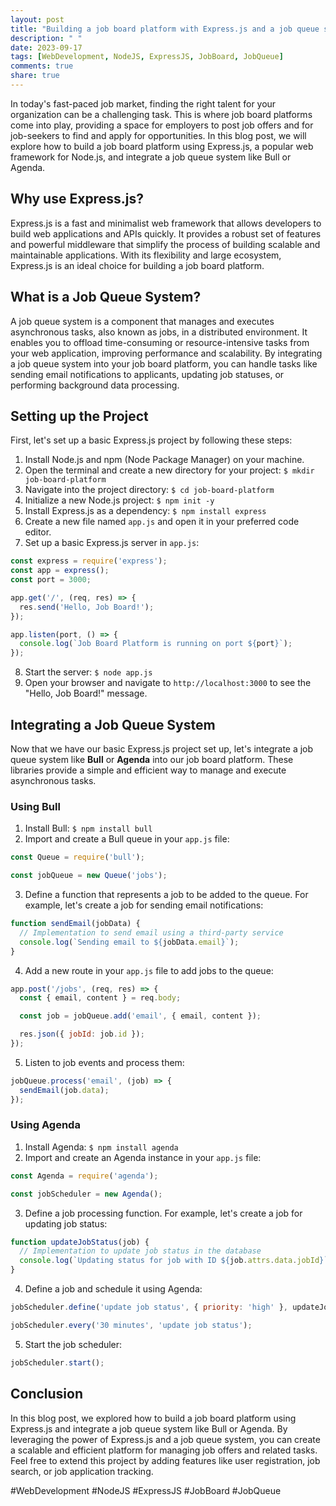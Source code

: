 ```yaml
---
layout: post
title: "Building a job board platform with Express.js and a job queue system like Bull or Agenda"
description: " "
date: 2023-09-17
tags: [WebDevelopment, NodeJS, ExpressJS, JobBoard, JobQueue]
comments: true
share: true
---
```


In today's fast-paced job market, finding the right talent for your organization can be a challenging task. This is where job board platforms come into play, providing a space for employers to post job offers and for job-seekers to find and apply for opportunities. In this blog post, we will explore how to build a job board platform using Express.js, a popular web framework for Node.js, and integrate a job queue system like Bull or Agenda.

## Why use Express.js?

Express.js is a fast and minimalist web framework that allows developers to build web applications and APIs quickly. It provides a robust set of features and powerful middleware that simplify the process of building scalable and maintainable applications. With its flexibility and large ecosystem, Express.js is an ideal choice for building a job board platform.

## What is a Job Queue System?

A job queue system is a component that manages and executes asynchronous tasks, also known as jobs, in a distributed environment. It enables you to offload time-consuming or resource-intensive tasks from your web application, improving performance and scalability. By integrating a job queue system into your job board platform, you can handle tasks like sending email notifications to applicants, updating job statuses, or performing background data processing.

## Setting up the Project

First, let's set up a basic Express.js project by following these steps:

1. Install Node.js and npm (Node Package Manager) on your machine.
2. Open the terminal and create a new directory for your project: `$ mkdir job-board-platform`
3. Navigate into the project directory: `$ cd job-board-platform`
4. Initialize a new Node.js project: `$ npm init -y`
5. Install Express.js as a dependency: `$ npm install express`
6. Create a new file named `app.js` and open it in your preferred code editor.
7. Set up a basic Express.js server in `app.js`:

```javascript
const express = require('express');
const app = express();
const port = 3000;

app.get('/', (req, res) => {
  res.send('Hello, Job Board!');
});

app.listen(port, () => {
  console.log(`Job Board Platform is running on port ${port}`);
});
```

8. Start the server: `$ node app.js`
9. Open your browser and navigate to `http://localhost:3000` to see the "Hello, Job Board!" message.

## Integrating a Job Queue System

Now that we have our basic Express.js project set up, let's integrate a job queue system like **Bull** or **Agenda** into our job board platform. These libraries provide a simple and efficient way to manage and execute asynchronous tasks.

### Using Bull

1. Install Bull: `$ npm install bull`
2. Import and create a Bull queue in your `app.js` file:

```javascript
const Queue = require('bull');

const jobQueue = new Queue('jobs');
```

3. Define a function that represents a job to be added to the queue. For example, let's create a job for sending email notifications:

```javascript
function sendEmail(jobData) {
  // Implementation to send email using a third-party service
  console.log(`Sending email to ${jobData.email}`);
}
```

4. Add a new route in your `app.js` file to add jobs to the queue:

```javascript
app.post('/jobs', (req, res) => {
  const { email, content } = req.body;

  const job = jobQueue.add('email', { email, content });

  res.json({ jobId: job.id });
});
```

5. Listen to job events and process them:

```javascript
jobQueue.process('email', (job) => {
  sendEmail(job.data);
});
```

### Using Agenda

1. Install Agenda: `$ npm install agenda`
2. Import and create an Agenda instance in your `app.js` file:

```javascript
const Agenda = require('agenda');

const jobScheduler = new Agenda();
```

3. Define a job processing function. For example, let's create a job for updating job status:

```javascript
function updateJobStatus(job) {
  // Implementation to update job status in the database
  console.log(`Updating status for job with ID ${job.attrs.data.jobId}`);
}
```

4. Define a job and schedule it using Agenda:

```javascript
jobScheduler.define('update job status', { priority: 'high' }, updateJobStatus);

jobScheduler.every('30 minutes', 'update job status');
```

5. Start the job scheduler:

```javascript
jobScheduler.start();
```

## Conclusion

In this blog post, we explored how to build a job board platform using Express.js and integrate a job queue system like Bull or Agenda. By leveraging the power of Express.js and a job queue system, you can create a scalable and efficient platform for managing job offers and related tasks. Feel free to extend this project by adding features like user registration, job search, or job application tracking.

#WebDevelopment #NodeJS #ExpressJS #JobBoard #JobQueue